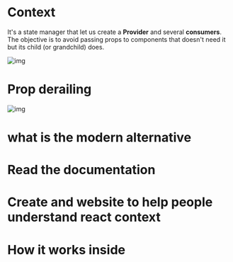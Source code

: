# Context 
It's a state manager that let us create a **Provider** and several **consumers**. The objective is to avoid passing props to components that doesn't need it but its child (or grandchild) does.

![img](https://i.postimg.cc/vHXMzjWb/Screenshot-from-2022-12-03-09-14-19.png)

# Prop derailing

![img](https://i.postimg.cc/T1HN4rQ2/Screenshot-from-2022-12-03-09-06-36.png)


# what is the modern alternative

# Read the documentation

# Create and website to help people understand react context 

# How it works inside


